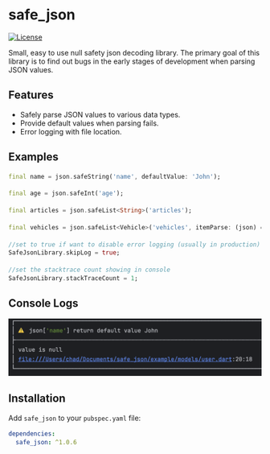 # safe_json
[![License](https://img.shields.io/badge/license-MIT-blue.svg)](https://github.com/ChadCN/safe_json?tab=MIT-1-ov-file#)

Small, easy to use null safety json decoding library. The primary goal of this library is to find out bugs in the early stages of development when parsing JSON values. 

## Features

- Safely parse JSON values to various data types.
- Provide default values when parsing fails.
- Error logging with file location.

## Examples

```dart
final name = json.safeString('name', defaultValue: 'John');

final age = json.safeInt('age');

final articles = json.safeList<String>('articles');

final vehicles = json.safeList<Vehicle>('vehicles', itemParse: (json) => Vehicle.fromJson(json));

//set to true if want to disable error logging (usually in production)
SafeJsonLibrary.skipLog = true; 

//set the stacktrace count showing in console
SafeJsonLibrary.stackTraceCount = 1; 
```

## Console Logs

![](https://github.com/ChadCN/safe_json/blob/main/assets/output.png)

## Installation

Add `safe_json` to your `pubspec.yaml` file:

```yaml
dependencies:
  safe_json: ^1.0.6
```